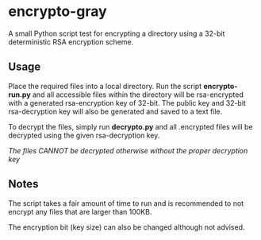 # encrypto-gray
A small Python script test for encrypting a directory using a 32-bit deterministic RSA encryption scheme.
## Usage
Place the required files into a local directory. Run the script <b>encrypto-run.py</b> and all accessible files within 
the directory will be rsa-encrypted with a generated rsa-encryption key of 32-bit. The public key and 32-bit rsa-decryption
key will also be generated and saved to a text file.

To decrypt the files, simply run <b>decrypto.py</b> and all .encrypted files will be decrypted using the given rsa-decryption
key.

<i> The files CANNOT be decrypted otherwise without the proper decryption key </i>

## Notes
The script takes a fair amount of time to run and is recommended to not encrypt any files that are larger than 100KB.

The encryption bit (key size) can also be changed although not advised.
